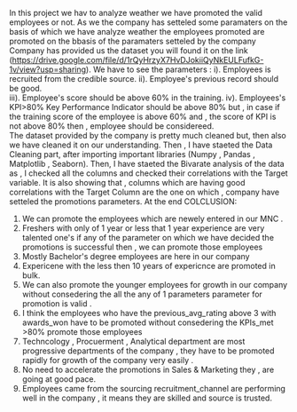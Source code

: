 In this project we hav to analyze weather we have promoted the valid employees or not.
As we the company has setteled some paramaters on the basis of which we have analyze weather the employees promoted are promoted on the bbasis of the paramaters setteled by the company
Company has provided us the dataset you will found it on the link (https://drive.google.com/file/d/1rQyHrzyX7HvDJokiiQyNkEULFufkG-1v/view?usp=sharing).
We have to see the parameters :  i). Employees is recruited from the credible source.
                                ii). Employee's previous record should be good.   
                               iii). Employee's score should be above 60% in the training.
                                iv). Employees's KPI>80% Key Performance Indicator should be above 80% but , in case if the training score of the employee is above 60% and , the score of KPI is not above 80% then , employee should be considereed.                                 
The dataset provided by the company is pretty much cleaned but, then also we have cleaned it on our understanding.
Then , I have staeted the Data Cleaning part, after importing important libraries (Numpy , Pandas  , Matplotlib , Seaborn).
Then, I have staeted the Bivarate analysis of the data as , I checked all the columns and checked their correlations with the Target variable.
It is also showing that , columns which are having good correlations with the Target Column are the one on which , company have setteled the promotions parameters.
At the end COLCLUSION: 
1. We can promote the employees which are newely entered in our MNC .
2. Freshers with only of 1 year or less that 1 year experience are very talented one's if any of the parameter on which we have decided the promotions is successful then , we can promote those employees
3. Mostly Bachelor's degree employees are here in our company
4. Expericene with the less then 10 years of expericnce are promoted in bulk.
5. We can also promote the younger employees for growth in our company without consedering the all the any of 1 parameters parameter for promotion is valid .
6. I think the employees who have the previous_avg_rating above 3 with awards_won have to be promoted without consedering the KPIs_met >80% promote those employees
7. Techncology , Procuerment , Analytical department are most progressive departments of the company , they have to be promoted rapidly for growth of the company very easily .
8. No need to accelerate the promotions in Sales & Marketing they , are going at good pace.
9. Employees came from the sourcing recruitment_channel are performing well in the company , it means they are skilled and source is trusted.

